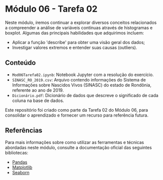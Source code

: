 # Módulo 06 - Tarefa 02

Neste módulo, íremos continuar a explorar diversos conceitos relacionados a compreender a análise de variáveis contínuas através de histogramas e boxplot. Algumas das principais habilidades que adquirimos incluem:
- Aplicar a função 'describe' para obter uma visão geral dos dados;
- Investigar valores extremos e entender suas causas (outliers).

## Conteúdo

- `Mod06Tarefa02.ipynb`: Notebook Jupyter com a resolução do exercício.
- `SINASC_RO_2019.csv`: Arquivo contendo informações do Sistema de Informações sobre Nascidos Vivos (SINASC) do estado de Rondônia, referente ao ano de 2019.
- `Dicionário.pdf`: Dicionário de dados que descreve o significado de cada coluna na base de dados.

Este repositório foi criado como parte da Tarefa 02 do Módulo 06, para consolidar o aprendizado e fornecer um recurso para referência futura.

## Referências

Para mais informações sobre como utilizar as ferramentas e técnicas abordadas neste módulo, consulte a documentação oficial das seguintes bibliotecas:

- [Pandas](https://pandas.pydata.org/docs/)
- [Matplotlib](https://matplotlib.org/stable/contents.html)
- [Seaborn](https://seaborn.pydata.org/tutorial.html)
